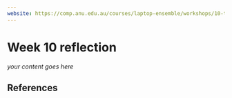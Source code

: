 ```yaml
---
website: https://comp.anu.edu.au/courses/laptop-ensemble/workshops/10-topologies/
---
```


# Week 10 reflection

_your content goes here_

## References